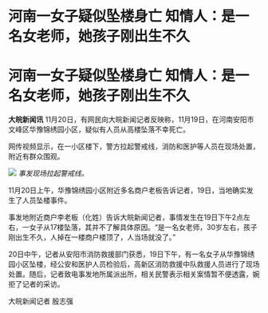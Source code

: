# 河南一女子疑似坠楼身亡 知情人：是一名女老师，她孩子刚出生不久

# 河南一女子疑似坠楼身亡 知情人：是一名女老师，她孩子刚出生不久

**大皖新闻讯** 11月20日，有网民向大皖新闻记者反映称，11月19日，在河南安阳市文峰区华豫锦绣园小区，疑似有人员从高楼坠落不幸死亡。

网传视频显示，在一小区楼下，警方拉起警戒线，消防和医护等人员在现场处置，附近有群众围观。

![](https://inews.gtimg.com/om_bt/Os3-_06rxIlv99vbFYtZyGKpMiIc9qWTlUGb96NDxBuU4AA/1000)
_事发现场拉起警戒线。_

11月20日上午，华豫锦绣园小区附近多名商户老板告诉记者，19日，当地确实发生了人员坠楼事件。

事发地附近商户李老板（化姓）告诉大皖新闻记者，事情发生在19日下午2点左右，一女子从17楼坠落，其并不了解具体原因。“是一名女老师，30岁左右，孩子刚出生不久，人掉在一楼商户楼顶了，人当场就没了。”

20日中午，记者从安阳市消防救援部门获悉，19日下午，有一名女子从华豫锦绣园小区坠楼，经公安和医护人员检验后，高新区消防救援中队救援人员进行了现场处置。随后，记者致电事发地所属派出所，相关民警表示相关案情暂不便透露，婉拒了记者的采访。

大皖新闻记者 殷志强

